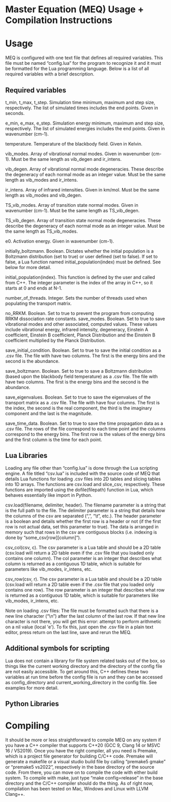 # Master Equation (MEQ) Usage + Compilation Instructions

# Usage
MEQ is configured with one text file that defines all required variables. This file must be named “config.lua” for the program to recognize it and it must be formatted for the Lua programming language. Below is a list of all required variables with a brief description.

## Required variables
t_min, t_max, t_step. Simulation time minimum, maximum and step size, respectively. The list of simulated times includes the end points. Given in seconds.

e_min, e_max, e_step. Simulation energy minimum, maximum and step size, respectively. The list of simulated energies includes the end points. Given in wavenumber (cm-1).

temperature. Temperature of the blackbody field. Given in Kelvin.

vib_modes. Array of vibrational normal modes. Given in wavenumber (cm-1). Must be the same length as vib_degen and ir_intens.

vib_degen. Array of vibrational normal mode degeneracies. These describe the degeneracy of each normal mode as an integer value. Must be the same length as vib_modes and ir_intens.

ir_intens. Array of infrared intensities. Given in km/mol. Must be the same length as vib_modes and vib_degen.

TS_vib_modes. Array of transition state normal modes. Given in wavenumber (cm-1). Must be the same length as TS_vib_degen.

TS_vib_degen. Array of transition state normal mode degeneracies. These describe the degeneracy of each normal mode as an integer value. Must be the same length as TS_vib_modes.

e0. Activation energy. Given in wavenumber (cm-1).

initially_boltzmann. Boolean. Dictates whether the initial population is a Boltzmann distribution (set to true) or user defined (set to false). If set to false, a Lua function named initial_population(index) must be defined. See below for more detail. 

initial_population(index). This function is defined by the user and called from C++. The integer parameter is the index of the array in C++, so it starts at 0 and ends at N-1.

number_of_threads. Integer. Sets the number of threads used when populating the transport matrix.

no_RRKM. Boolean. Set to true to prevent the program from computing RRKM dissociation rate constants.
save_modes. Boolean. Set to true to save vibrational modes and other associated, computed values. These values include vibrational energy, infrared intensity, degeneracy, Einstein A coefficient, Einstein B coefficient, Planck Distribution and the Einstein B coefficient multiplied by the Planck Distribution. 

save_initial_condition. Boolean. Set to true to save the initial condition as a .csv file. The file with have two columns. The first is the energy bins and the second is the abundance.

save_boltzmann. Boolean. Set to true to save a Boltzmann distribution (based upon the blackbody field temperature) as a .csv file. The file with have two columns. The first is the energy bins and the second is the abundance.

save_eigenvalues. Boolean. Set to true to save the eigenvalues of the transport matrix as a .csv file. The file with have four columns. The first is the index, the second is the real component, the third is the imaginary component and the last is the magnitude. 

save_time_data. Boolean. Set to true to save the time propagation data as a .csv file. The rows of the file correspond to each time point and the columns correspond to the energy bins. The first row is the values of the energy bins and the first column is the time for each point. 

## Lua Libraries
Loading any file other than “config.lua” is done through the Lua scripting engine. A file titled “csv.lua” is included with the source code of MEQ that details Lua functions for loading .csv files into 2D tables and slicing tables into 1D arrays. The functions are csv.load and slice_csv, respectively. These functions are imported using the dofile(filepath) function in Lua, which behaves essentially like import in Python.

csv.load(filename, delimiter, header). The filename parameter is a string that is the full path to the file. The delimiter parameter is a string that details how the columns of the csv are separated (“,”, “\t”, etc.). The header parameter is a boolean and details whether the first row is a header or not (if the first row is not actual data, set this parameter to true). The data is arranged in memory such that rows in the csv are contiguous blocks (i.e. indexing is done by “some_csv[row][column]”).

csv_col(csv, c). The csv parameter is a Lua table and should be a 2D table (csv.load will return a 2D table even if the .csv file that you loaded only contains one column). The col parameter is an integer that describes what column is returned as a contiguous 1D table, which is suitable for parameters like vib_modes, ir_intens, etc.

csv_row(csv, r). The csv parameter is a Lua table and should be a 2D table (csv.load will return a 2D table even if the .csv file that you loaded only contains one row). The row parameter is an integer that describes what row is returned as a contiguous 1D table, which is suitable for parameters like vib_modes, ir_intens, etc.

Note on loading .csv files: The file must be formatted such that there is a new line character (“\n”) after the last column of the last row. If that new line character is not there, you will get this error: attempt to perform arithmetic on a nil value (local 'e'). To fix this, just open the .csv file in a plain text editor, press return on the last line, save and rerun the MEQ.

## Additional symbols for scripting
Lua does not contain a library for file system related tasks out of the box, so things like the current working directory and the directory of the config file are not easily accessible. To get around this, C++ defines these two variables at run time before the config file is run and they can be accessed as config_directory and current_working_directory in the config file. See examples for more detail.

## Python Libraries

# Compiling
It should be more or less straightforward to compile MEQ on any system if you have a C++ compiler that supports C++20 (GCC 9, Clang 14 or MSVC 16 / VS2019). Once you have the right compiler, all you need is Premake, which is a project file generator for building C/C++ code. Premake will generate a makefile or a visual studio build file by calling “premake5 gmake” or “premake5 vs2022”, respectively in the base directory of the source code. From there, you can move on to compile the code with either build system. To compile with make, just type “make config=release” in the base directory and the C/C++ compiler should do the thing. As of right now, compilation has been tested on Mac, Windows and Linux with LLVM Clang++.



